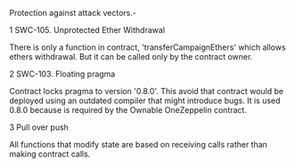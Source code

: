 Protection against attack vectors.-

1 SWC-105.  Unprotected Ether Withdrawal

There is only a function in contract, 'transferCampaignEthers' which allows ethers withdrawal. But it can be called only by the contract owner.


2  SWC-103. Floating pragma

Contract locks pragma to version '0.8.0'. This avoid that contract would be deployed using an outdated compiler that might introduce bugs. It is used 0.8.0 because is required by the Ownable OneZeppelin contract.


3  Pull over push

All functions that modify state are based on receiving calls rather than making contract calls.